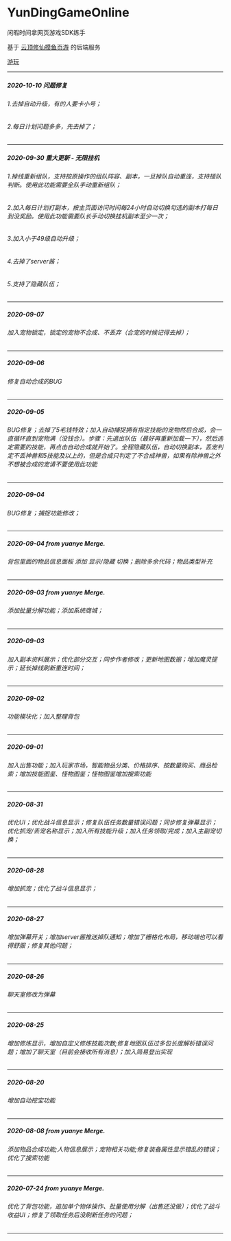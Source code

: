 # YunDingGameOnline
闲暇时间拿网页游戏SDK练手

基于 [云顶修仙摸鱼页游](http://yundingxx.com:8888/) 的后端服务

[游玩](http://yundingxx.kidsongs.top)

---

##### 2020-10-10 问题修复
###### 1.去掉自动升级，有的人要卡小号；
###### 2.每日计划问题多多，先去掉了；
---
##### 2020-09-30 重大更新 - 无限挂机
###### 1.掉线重新组队，支持按原操作的组队阵容、副本，一旦掉队自动重连，支持插队判断。使用此功能需要全队手动重新组队；
###### 2.加入每日计划打副本，按主页面访问时间每24小时自动切换勾选的副本打每日到没奖励。使用此功能需要队长手动切换挂机副本至少一次；
###### 3.加入小于49级自动升级；
###### 4.去掉了server酱；
###### 5.支持了隐藏队伍；
---
##### 2020-09-07
###### 加入宠物锁定，锁定的宠物不合成、不丢弃（合宠的时候记得去掉）；
---
##### 2020-09-06
###### 修复自动合成的BUG
---
##### 2020-09-05
###### BUG修复；去掉了5毛钱特效；加入自动捕捉拥有指定技能的宠物然后合成，会一直循环直到宠物满（没钱合）。步骤：先退出队伍（最好再重新加载一下），然后选定需要的技能，再点击自动合成就开始了。全程隐藏队伍，自动切换副本，丢宠判定不丢神兽和5技能及以上的，但是合成只判定了不合成神兽，如果有除神兽之外不想被合成的宠请不要使用此功能
---
##### 2020-09-04
###### BUG修复；捕捉功能修改；
---
##### 2020-09-04 from yuanye Merge.
###### 背包里面的物品信息面板 添加 显示/隐藏 切换；删除多余代码；物品类型补充
---
##### 2020-09-03 from yuanye Merge.
###### 添加批量分解功能；添加系统商城；
---
##### 2020-09-03
###### 加入副本资料展示；优化部分交互；同步作者修改；更新地图数据；增加魔灵提示；延长掉线刷新重连时间；
---
##### 2020-09-02
###### 功能模块化；加入整理背包
---
##### 2020-09-01
###### 加入出售功能；加入玩家市场，智能物品分类、价格排序、按数量购买、商品检索；增加技能图鉴、怪物图鉴；怪物图鉴增加搜索功能
---
##### 2020-08-31
###### 优化UI；优化战斗信息显示；修复队伍任务数量错误问题；同步修复弹幕显示；优化抓宠/丢宠名称显示；加入所有技能升级；加入任务领取/完成；加入主副宠切换；
---
##### 2020-08-28
###### 增加抓宠；优化了战斗信息显示；
---
##### 2020-08-27
###### 增加弹幕开关；增加server酱推送掉队通知；增加了栅格化布局，移动端也可以看得舒服；修复其他问题；
---
##### 2020-08-26
###### 聊天室修改为弹幕
---
##### 2020-08-25
###### 增加修炼显示，增加自定义修炼技能次数;修复地图队伍过多包长度解析错误问题；增加了聊天室（目前会接收所有消息）；加入简易登出实现
---
##### 2020-08-20
###### 增加自动挖宝功能
---
##### 2020-08-08 from yuanye Merge.
###### 添加物品合成功能;人物信息展示；宠物相关功能;修复装备属性显示错乱的错误；优化了搜索功能
---
##### 2020-07-24 from yuanye Merge.
###### 优化了背包功能，追加单个物体操作、批量使用分解（出售还没做）；优化了战斗收益UI；修复了领取任务后没刷新任务的问题；
---
